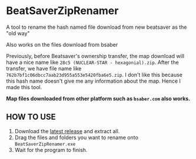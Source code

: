# BeatSaverZipRenamer
A tool to rename the hash named file download from new beatsaver as the "old way"

Also works on the files download from bsaber

Previously, before Beatsaver's ownership transfer, the map download will have a nice name like `28c5 (NUCLEAR-STAR - hexagonial).zip`. 
After the transfer, we have file name like `762b7bf1c06dbcc7aab23d955a553e5420fba6e5.zip`.
I don't like this because this hash name doesn't give me any information about the map. Hence I made this tool.

**Map files downloaded from other platform such as `bsaber.com` also works.**


## HOW TO USE
1. Download the [latest release](https://github.com/qe201020335/BeatSaverZipRenamer/releases/latest) and extract all.
2. Drag the files and folders you want to rename onto `BeatSaverZipRenamer.exe`
3. Wait for the program to finish.


